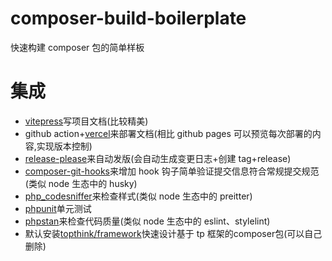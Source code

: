 # composer-build-boilerplate

快速构建 composer 包的简单样板

# 集成

-   [vitepress](https://github.com/vuejs/vitepress)写项目文档(比较精美)
-   github action+[vercel](https://vercel.com/)来部署文档(相比 github pages 可以预览每次部署的内容,实现版本控制)
-   [release-please](https://github.com/googleapis/release-please)来自动发版(会自动生成变更日志+创建 tag+release)
-   [composer-git-hooks](https://github.com/BrainMaestro/composer-git-hooks)来增加 hook 钩子简单验证提交信息符合常规提交规范(类似 node 生态中的 husky)
-   [php_codesniffer](https://github.com/PHPCSStandards/PHP_CodeSniffer/)来检查样式(类似 node 生态中的 preitter)
-   [phpunit](https://github.com/sebastianbergmann/phpunit)单元测试
-   [phpstan](https://github.com/phpstan/phpstan)来检查代码质量(类似 node 生态中的 eslint、stylelint)
-   默认安装[topthink/framework](https://github.com/top-think/framework)快速设计基于 tp 框架的composer包(可以自己删除)
